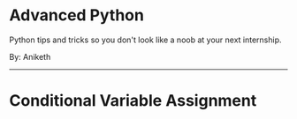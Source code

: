# Advanced Python

Python tips and tricks so you don't look like a noob at your next internship.

By: Aniketh

--- 

# Conditional Variable Assignment

